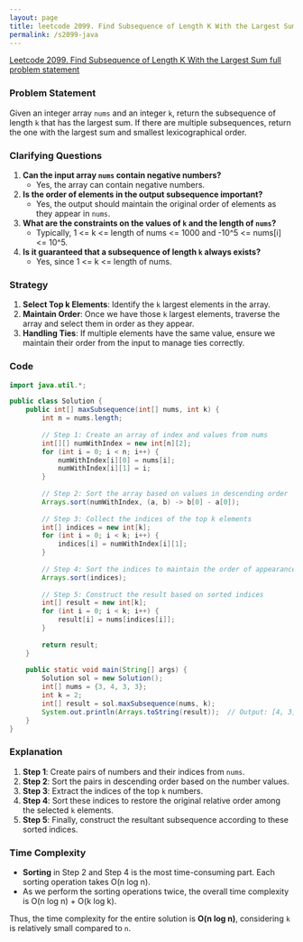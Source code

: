 ```yaml
---
layout: page
title: leetcode 2099. Find Subsequence of Length K With the Largest Sum
permalink: /s2099-java
---
```

[Leetcode 2099. Find Subsequence of Length K With the Largest Sum full problem statement](https://algoadvance.github.io/algoadvance/l2099)
### Problem Statement
Given an integer array `nums` and an integer `k`, return the subsequence of length `k` that has the largest sum. If there are multiple subsequences, return the one with the largest sum and smallest lexicographical order.

### Clarifying Questions
1. **Can the input array `nums` contain negative numbers?**
   - Yes, the array can contain negative numbers.
2. **Is the order of elements in the output subsequence important?**
   - Yes, the output should maintain the original order of elements as they appear in `nums`.
3. **What are the constraints on the values of `k` and the length of `nums`?**
   - Typically, 1 <= k <= length of nums <= 1000 and -10^5 <= nums[i] <= 10^5.
4. **Is it guaranteed that a subsequence of length `k` always exists?**
   - Yes, since 1 <= k <= length of nums.

### Strategy
1. **Select Top k Elements**: Identify the `k` largest elements in the array.
2. **Maintain Order**: Once we have those `k` largest elements, traverse the array and select them in order as they appear.
3. **Handling Ties**: If multiple elements have the same value, ensure we maintain their order from the input to manage ties correctly.

### Code
```java
import java.util.*;

public class Solution {
    public int[] maxSubsequence(int[] nums, int k) {
        int n = nums.length;
        
        // Step 1: Create an array of index and values from nums
        int[][] numWithIndex = new int[n][2];
        for (int i = 0; i < n; i++) {
            numWithIndex[i][0] = nums[i];
            numWithIndex[i][1] = i;
        }
        
        // Step 2: Sort the array based on values in descending order
        Arrays.sort(numWithIndex, (a, b) -> b[0] - a[0]);
        
        // Step 3: Collect the indices of the top k elements
        int[] indices = new int[k];
        for (int i = 0; i < k; i++) {
            indices[i] = numWithIndex[i][1];
        }
        
        // Step 4: Sort the indices to maintain the order of appearance
        Arrays.sort(indices);
        
        // Step 5: Construct the result based on sorted indices
        int[] result = new int[k];
        for (int i = 0; i < k; i++) {
            result[i] = nums[indices[i]];
        }
        
        return result;
    }
    
    public static void main(String[] args) {
        Solution sol = new Solution();
        int[] nums = {3, 4, 3, 3};
        int k = 2;
        int[] result = sol.maxSubsequence(nums, k);
        System.out.println(Arrays.toString(result));  // Output: [4, 3]
    }
}
```

### Explanation
1. **Step 1**: Create pairs of numbers and their indices from `nums`.
2. **Step 2**: Sort the pairs in descending order based on the number values.
3. **Step 3**: Extract the indices of the top `k` numbers.
4. **Step 4**: Sort these indices to restore the original relative order among the selected `k` elements.
5. **Step 5**: Finally, construct the resultant subsequence according to these sorted indices.

### Time Complexity
- **Sorting** in Step 2 and Step 4 is the most time-consuming part. Each sorting operation takes O(n log n).
- As we perform the sorting operations twice, the overall time complexity is O(n log n) + O(k log k).

Thus, the time complexity for the entire solution is **O(n log n)**, considering `k` is relatively small compared to `n`.